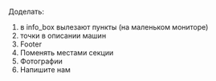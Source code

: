 Доделать:
1) в info_box вылезают пункты (на маленьком мониторе)
2) точки в описании машин
3) Footer
4) Поменять местами секции
5) Фотографии
6) Напишите нам
